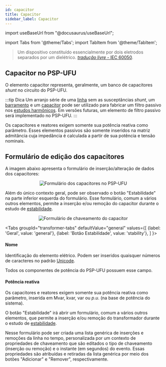 ```yaml
---
id: capacitor
title: Capacitor
sidebar_label: Capacitor
---
```

import useBaseUrl from "@docusaurus/useBaseUrl";

<link rel="stylesheet" href={useBaseUrl("katex/katex.min.css")} />

import Tabs from '@theme/Tabs';
import TabItem from '@theme/TabItem';

>Um dispositivo constituído essencialmente por dois eletrodos separados por um dielétrico. [*tradução livre* - IEC 60050](
http://www.electropedia.org/iev/iev.nsf/display?openform&ievref=436-01-03).

## Capacitor no PSP-UFU
O elemento capacitor representa, geralmente, um banco de capacitores *shunt* no circuito do PSP-UFU.

:::tip Dica
Um arranjo série de uma [linha](line) sem as susceptâncias *shunt*, um [barramento](bus) e um [capacitor](capacitor) pode ser utilizado para fabricar um filtro passivo nos [estudos harmônicos](harmonics). Em versões futuras, um elemento de filtro passivo será implementado no PSP-UFU.
:::

Os capacitores e reatores exigem somente sua potência reativa como parâmetro. Esses elementos passivos são somente inseridos na matriz admitância cuja impedância é calculada a partir de sua potência e tensão nominais.

## Formulário de edição dos capacitores
A imagem abaixo apresenta o formulário de inserção/alteração de dados dos capacitores:

<div><center><img src={useBaseUrl("images/capacitorForm.png")} alt="Formulário dos capacitores no PSP-UFU" title="Formulário dos capacitores no PSP-UFU" /></center></div>

Além do único contexto geral, pode ser observado o botão "Estabilidade" na parte inferior esquerda do formulário. Esse formulário, comum a vários outros elementos, permite a inserção e/ou remoção do capacitor durante o estudo de [estabilidade](stability).

<div><center><img src={useBaseUrl("images/swCapacitor.png")} alt="Formulário de chaveamento do capacitor" title="Formulário de chaveamento do capacitor" /></center></div>

<Tabs
  groupId="transformer-tabs"
  defaultValue="general"
  values={[
    {label: 'Geral', value: 'general'},
    {label: 'Botão Estabilidade', value: 'stability'},
  ]
}>
<TabItem value="general">

#### Nome
Identificação do elemento elétrico. Podem ser inseridos quaisquer números de caracteres no padrão [Unicode](https://pt.wikipedia.org/wiki/Unicode).

Todos os componentes de potência do PSP-UFU possuem esse campo.

#### Potência reativa
Os capacitores e reatores exigem somente sua potência reativa como parâmetro, inserida em Mvar, kvar, var ou $p.u.$ (na base de potência do sistema). 

</TabItem>
<TabItem value="stability">

O botão "Estabilidade" irá abrir um formulário, comum a vários outros elementos, que permite a inserção e/ou remoção do transformador durante o estudo de [estabilidade](stability).

Nesse formulário pode ser criada uma lista genérica de inserções e remoções da linha no tempo, personalizada por um contexto de propriedades de chaveamento que são editados o tipo de chaveamento (inserção ou remoção) e o instante (em segundos) do evento. Essas propriedades são atribuídas e retiradas da lista genérica por meio dos botões "Adicionar" e "Remover", respectivamente.

</TabItem>
</Tabs>
